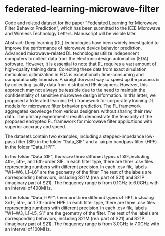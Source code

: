 # federated-learning-microwave-filter
Code and related dataset for the paper "Federated Learning for Microwave Filter Behavior Prediction", which has been submitted to the IEEE Microwave and Wireless Technology Letters.
Manuscript will be visible later.

Abstract:
Deep learning (DL) technologies have been widely investigated to improve the performance of microwave device behavior prediction. Advanced microwave-related DL technologies utilize independent computers to collect data from the electronic design automation (EDA) software. However, it is essential to note that DL requires a vast amount of high-quality training data. Collecting these data from exact simulation meticulous optimization in EDA is exceptionally time-consuming and computationally intensive. A straightforward way to speed up the process is by collecting quality data from distributed RF designers. However, this approach may not always be feasible due to the need to maintain the confidentiality of sensitive microwave design information. In this letter, we proposed a federated learning (FL) framework for corporately training DL models for microwave filter behavior prediction. The FL framework aggregates knowledge from various designers without sharing their raw data. The primary experimental results demonstrate the feasibility of the proposed encrypted FL framework for microwave filter applications with superior accuracy and speed.

The datasets contain two examples, including a stepped-impedance low-pass filter (SIF) in the folder "Data_SIF" and a hairpin bandpass filter (HPF) in the folder "Data_HPF".

In the folder "Data_SIF", there are three different types of SIF, including 4th-, 5th-, and 6th-order SIF. In each filter type, there are three .csv files representing numbers with different precision.
In each .csv file, labels "W1~W6, L1~L6" are the geometry of the filter. The rest of the labels are corresponding behaviors, including S21M (real part of S21) and S21P (imaginary part of S21). The frequency range is from 0.1GHz to 6.0GHz with an interval of 400MHz.

In the folder "Data_HPF", there are three different types of HPF, including 3rd-, 5th-, and 7th-order HPF. In each filter type, there are three .csv files representing numbers with different precision.
In each .csv file, labels "W1~W3, L1~L5, S1" are the geometry of the filter. The rest of the labels are corresponding behaviors, including S21M (real part of S21) and S21P (imaginary part of S21). The frequency range is from 3.0GHz to 7.0GHz with an interval of 100MHz.
